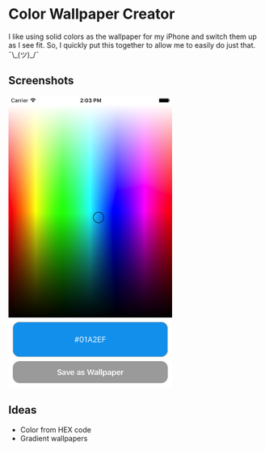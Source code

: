 # Color Wallpaper Creator

I like using solid colors as the wallpaper for my iPhone and switch them up as I see fit. So, I quickly put this together to allow me to easily do just that. ¯\\\_(ツ)_/¯

## Screenshots
<img src="/Screenshots/1.png" width="324px" height="576px" />

## Ideas
* Color from HEX code
* Gradient wallpapers
